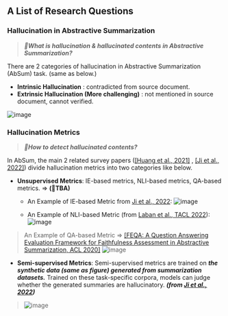 
## A List of Research Questions


### Hallucination in Abstractive Summarization

> ***🤔What is hallucination & hallucinated contents in Abstractive Summarization?***

There are 2 categories of hallucination in Abstractive Summarization (AbSum) task. (same as below.)

- **Intrinsic Hallucination** : contradicted from source document.
- **Extrinsic Hallucination (More challenging)** : not mentioned in source document, cannot verified.

![image](https://user-images.githubusercontent.com/46081500/218894853-2f05fe57-8439-4e0f-a7b9-e28be7a2c7d5.png)


### Hallucination Metrics 

> ***🤔How to detect hallucinated contents?***

In AbSum, the main 2 related survey papers ([[Huang et al., 2021]](https://arxiv.org/abs/2104.14839) , [[Ji et al., 2022]](https://arxiv.org/abs/2202.03629)) divide hallucination metrics into two categories like below.

- **Unsupervised Metrics**: IE-based metrics, NLI-based metrics, QA-based metrics. => **(🚧TBA)**
  - An Example of IE-based Metric from [Ji et al., 2022](https://arxiv.org/abs/2202.03629): ![image](https://user-images.githubusercontent.com/46081500/219263471-29cd33ca-51f2-48cf-8e7e-c8e4d859af8d.png)

  - An Example of NLI-based Metric (from [Laban et al., TACL 2022](https://direct.mit.edu/tacl/article/doi/10.1162/tacl_a_00453/109470/SummaC-Re-Visiting-NLI-based-Models-for)): ![image](https://user-images.githubusercontent.com/46081500/219264108-55ce27d0-ca0e-4cfa-ae29-1976e875ce5c.png)


> An Example of QA-based Metric => [[FEQA: A Question Answering Evaluation Framework for Faithfulness
Assessment in Abstractive Summarization, ACL 2020]](https://arxiv.org/pdf/2005.03754.pdf)
> ![image](https://user-images.githubusercontent.com/46081500/218945714-4197f87f-350d-4e83-a248-4309826d43bc.png)


- **Semi-supervised Metrics**: Semi-supervised metrics are trained on ***the synthetic data (same as figure) generated from summarization datasets.*** Trained on these task-specific corpora, models can judge whether the generated summaries are hallucinatory. ***(from [Ji et al., 2022](https://arxiv.org/abs/2202.03629))*** 
> ![image](https://user-images.githubusercontent.com/46081500/218901003-69e5c770-e697-43b4-9f6a-a87396776662.png)



### 

